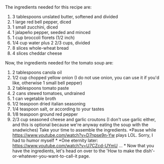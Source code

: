 The ingredients needed for this recipe are:
1. 3 tablespoons unslated butter, softened and divided
2. 1 large red bell pepper, diced
3. 1 small zucchini, diced
4. 1 jalapeño pepper, seeded and minced
5. 1 cup broccoli florets (1/2 inch)
6. 1/4 cup water plus 2 2/3 cups, divided
7. 8 slices whole-wheat bread
8. 4 slices cheddar cheese

Now, the ingredients needed for the tomato soup are:
1. 2 tablespoons canola oil
2. 1/2 cup chopped yellow onion (I do not use onion, you can use it if you'd like, otherwise 1 small bell pepper)
3. 2 tablespoons tomato paste
4. 2 cans stewed tomatoes, undrained
5. 1 can vegetable broth
6. 1/2 teaspoon dried italian seasoning
7. 1/4 teaspoon salt, or according to your tastes
8. 1/8 teaspoon ground red pepper
9. 2/3 cup seasoned cheese and garlic croutons (I don't use garlic either, and this is optional because we're anyway eating the soup with the snadwiches)
Take your time to assemble the ingredients.
*Pause while https://www.youtube.com/watch?v=D7npse9n-Yw plays LOL. Sorry, I had to humor myself *
*One eternity later: https://www.youtube.com/watch?v=U7CZcd-UYmU ... *
Now that you have the ingredients, let's head on over to the 'How to make the dish'-or-whatever-you-want-to-call-it page.